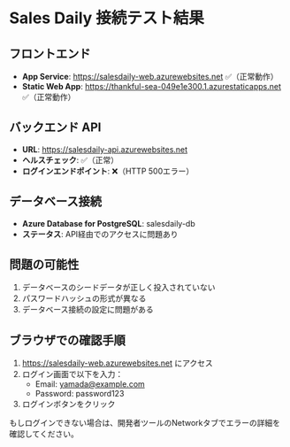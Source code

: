 # Sales Daily 接続テスト結果

## フロントエンド
- **App Service**: https://salesdaily-web.azurewebsites.net ✅（正常動作）
- **Static Web App**: https://thankful-sea-049e1e300.1.azurestaticapps.net ✅（正常動作）

## バックエンド API
- **URL**: https://salesdaily-api.azurewebsites.net
- **ヘルスチェック**: ✅（正常）
- **ログインエンドポイント**: ❌（HTTP 500エラー）

## データベース接続
- **Azure Database for PostgreSQL**: salesdaily-db
- **ステータス**: API経由でのアクセスに問題あり

## 問題の可能性
1. データベースのシードデータが正しく投入されていない
2. パスワードハッシュの形式が異なる
3. データベース接続の設定に問題がある

## ブラウザでの確認手順
1. https://salesdaily-web.azurewebsites.net にアクセス
2. ログイン画面で以下を入力：
   - Email: yamada@example.com
   - Password: password123
3. ログインボタンをクリック

もしログインできない場合は、開発者ツールのNetworkタブでエラーの詳細を確認してください。